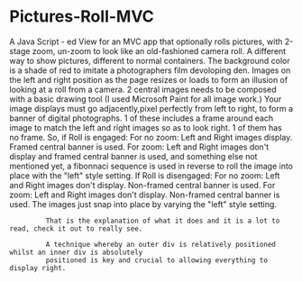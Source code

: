 # Pictures-Roll-MVC
A Java Script - ed View for an MVC app that optionally rolls pictures, with 2-stage zoom, un-zoom to look like an old-fashioned 
camera roll.
A different way to show pictures, different to normal containers.
The background color is a shade of red to imitate a photographers film devoloping den.
Images on the left and right position as the page resizes or loads to form an illusion of looking at a roll from a camera.
2 central images needs to be composed with a basic drawing tool (I used Microsoft Paint for all image work.) Your image 
displays must go adjacently,pixel 
perfectly from left to right, to form a banner of digital photographs.
1 of these includes a frame around each image to match the left and right images so as to look right.
1 of them has no frame.
So, if Roll is engaged:
  For no zoom: Left and Right images display. Framed central banner is used.
  For zoom: Left and Right images don't display and framed central banner is used, and something else not mentioned yet,
            a fibonnaci sequence is used in reverse to roll the image into place with the "left" style setting.
 If Roll is disengaged:
   For no zoom: Left and Right images don't display. Non-framed central banner is used.
   For zoom: Left and Right images don't display. Non-framed central banner is used. The images just snap into place by varying the
             "left" style setting.
             
             That is the explanation of what it does and it is a lot to read, check it out to really see.
             
             A technique whereby an outer div is relatively positioned whilst an inner div is absolutely 
             positioned is key and crucial to allowing everything to display right.
